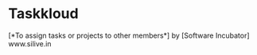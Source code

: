 <h1><b>Taskkloud</b></h1>
[*To assign tasks or projects to other members*]
by [Software Incubator]
<a>www.silive.in</a>
